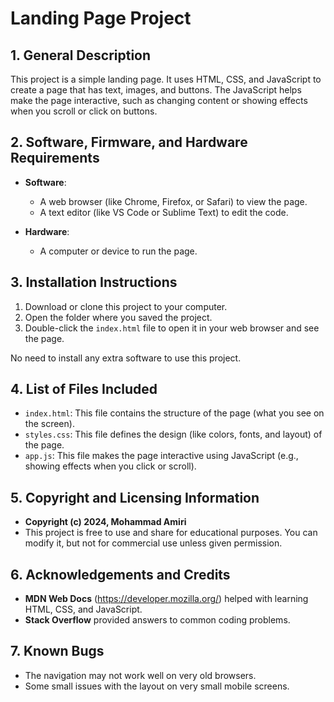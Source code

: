 # Landing Page Project

## 1. General Description
This project is a simple landing page. It uses HTML, CSS, and JavaScript to create a page that has text, images, and buttons. The JavaScript helps make the page interactive, such as changing content or showing effects when you scroll or click on buttons.

## 2. Software, Firmware, and Hardware Requirements
- **Software**:
  - A web browser (like Chrome, Firefox, or Safari) to view the page.
  - A text editor (like VS Code or Sublime Text) to edit the code.
  
- **Hardware**:
  - A computer or device to run the page.

## 3. Installation Instructions
1. Download or clone this project to your computer.
2. Open the folder where you saved the project.
3. Double-click the `index.html` file to open it in your web browser and see the page.

No need to install any extra software to use this project.

## 4. List of Files Included
- `index.html`: This file contains the structure of the page (what you see on the screen).
- `styles.css`: This file defines the design (like colors, fonts, and layout) of the page.
- `app.js`: This file makes the page interactive using JavaScript (e.g., showing effects when you click or scroll).

## 5. Copyright and Licensing Information
- **Copyright (c) 2024, Mohammad Amiri**
- This project is free to use and share for educational purposes. You can modify it, but not for commercial use unless given permission.

## 6. Acknowledgements and Credits
- **MDN Web Docs** (https://developer.mozilla.org/) helped with learning HTML, CSS, and JavaScript.
- **Stack Overflow** provided answers to common coding problems.

## 7. Known Bugs
- The navigation may not work well on very old browsers.
- Some small issues with the layout on very small mobile screens.



